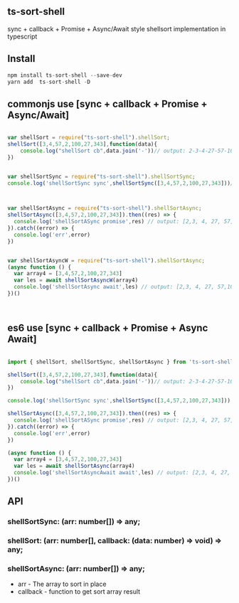 ## ts-sort-shell

sync + callback + Promise + Async/Await style shellsort implementation in typescript

## Install

```js
npm install ts-sort-shell --save-dev
yarn add  ts-sort-shell -D
```


## commonjs use  [sync + callback + Promise + Async/Await]

```js

var shellSort = require("ts-sort-shell").shellSort;
shellSort([3,4,57,2,100,27,343],function(data){
    console.log("shellSort cb",data.join('-'))// output: 2-3-4-27-57-100-343
})


var shellSortSync = require("ts-sort-shell").shellSortSync;
console.log('shellSortSync sync',shellSortSync([3,4,57,2,100,27,343]))// output: [2,3, 4, 27, 57,100,343]



var shellSortAsync = require("ts-sort-shell").shellSortAsync;
shellSortAsync([3,4,57,2,100,27,343]).then((res) => {
  console.log('shellSortASync promise',res) // output: [2,3, 4, 27, 57,100,343]
}).catch((error) => {
  console.log('err',error)
})


var shellSortAsyncW = require("ts-sort-shell").shellSortAsync;
(async function () {
  var array4 = [3,4,57,2,100,27,343]
  var les = await shellSortAsyncW(array4)
  console.log('shellSortAsync await',les) // output: [2,3, 4, 27, 57,100,343]
})()




```

## es6 use  [sync + callback + Promise + Async Await]

```js 

import { shellSort, shellSortSync, shellSortAsync } from 'ts-sort-shell'

shellSort([3,4,57,2,100,27,343],function(data){
    console.log("shellSort cb",data.join('-'))// output: 2-3-4-27-57-100-343
})

console.log('shellSortSync sync',shellSortSync([3,4,57,2,100,27,343]))

shellSortAsync([3,4,57,2,100,27,343]).then((res) => {
  console.log('shellSortASync promise',res) // output: [2,3, 4, 27, 57,100,343]
}).catch((error) => {
  console.log('err',error)
})

(async function () {
  var array4 = [3,4,57,2,100,27,343]
  var les = await shellSortAsync(array4)
  console.log('shellSortAsyncAwait await',les) // output: [2,3, 4, 27, 57,100,343]
})()


```


## API
### shellSortSync: (arr: number[]) => any;
### shellSort: (arr: number[], callback: (data: number) => void) => any;
### shellSortAsync: (arr: number[]) => any;

- arr - The array to sort in place
- callback - function to get sort array result 